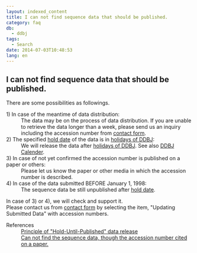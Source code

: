 ```yaml
---
layout: indexed_content
title: I can not find sequence data that should be published.
category: faq
db:
  - ddbj
tags: 
  - Search
date: 2014-07-03T10:48:53
lang: en
---
```


## I can not find sequence data that should be published.

<p>There are some possibilities as followings. </p>
<dl><dt>1) In case of the meantime of data distribution: </dt>
  <dd>The data may be on the process of data distribution. If you are unable to retrieve the data longer than a week, please send us an inquiry including the accession number from <a href="/contact-e.html#to-ddbj">contact form</a>.</dd><dt>2) The specified <a href="/ddbj/services/index.html#holddate">hold date</a> of the data is in <a href="/ddbj/services/index.html#holiday">holidays of DDBJ</a>: </dt>
  <dd>We will release the data after <a href="/ddbj/services/index.html#holiday">holidays of DDBJ</a>. See also <a href="/calendar.html">DDBJ Calender</a>. </dd><dt>3) In case of not yet confirmed the accession number is published on a paper or others: </dt>
  <dd>Please let us know the paper or other media in which the accession number is described. </dd><dt>4) In case of the data submitted BEFORE January 1, 1998: </dt>
  <dd>The sequence data be still unpublished after <a href="/ddbj/services/index.html#holddate">hold date</a>. </dd>
</dl>
<p>In case of 3) or 4), we will check and support it. <br>Please contact us from <a href="/contact-e.html#to-ddbj">contact form</a> by selecting the item, "Updating Submitted Data" with accession numbers.</p>
<dl><dt>References</dt>
  <dd><a href="/documents/documents/data-release-policy-e.html">Principle of "Hold-Until-Published" data release</a></dd>
  <dd><a href="/faq/en/cannot-find-accession-number-cited-paper-e.html">Can not find the sequence data, though the accession number cited on a paper.</a></dd>
</dl>
